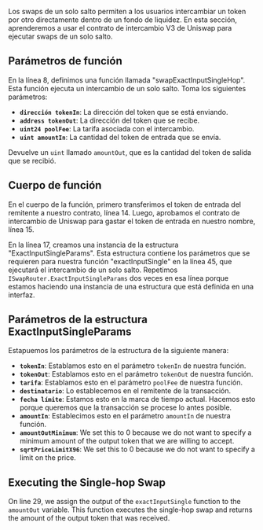 Los swaps de un solo salto permiten a los usuarios intercambiar un token por otro directamente dentro de un fondo de liquidez. En esta sección, aprenderemos a usar el contrato de intercambio V3 de Uniswap para ejecutar swaps de un solo salto.

## Parámetros de función

En la línea 8, definimos una función llamada "swapExactInputSingleHop". Esta función ejecuta un intercambio de un solo salto. Toma los siguientes parámetros:

- **`dirección tokenIn`**: La dirección del token que se está enviando.
- **`address tokenOut`**: La dirección del token que se recibe.
- **`uint24 poolFee`**: La tarifa asociada con el intercambio.
- **`uint amountIn`**: La cantidad del token de entrada que se envía.

Devuelve un `uint` llamado `amountOut`, que es la cantidad del token de salida que se recibió.

## Cuerpo de función

En el cuerpo de la función, primero transferimos el token de entrada del remitente a nuestro contrato, línea 14.
Luego, aprobamos el contrato de intercambio de Uniswap para gastar el token de entrada en nuestro nombre, línea 15.

En la línea 17, creamos una instancia de la estructura "ExactInputSingleParams". Esta estructura contiene los parámetros que se requieren para nuestra función "exactInputSingle" en la línea 45, que ejecutará el intercambio de un solo salto. Repetimos `ISwapRouter.ExactInputSingleParams` dos veces en esa línea porque estamos haciendo una instancia de una estructura que está definida en una interfaz.

## Parámetros de la estructura ExactInputSingleParams

Estapuemos los parámetros de la estructura de la siguiente manera:

- **`tokenIn`**: Establamos esto en el parámetro `tokenIn` de nuestra función.
- **`tokenOut`**: Establamos esto en el parámetro `tokenOut` de nuestra función.
- **`tarifa`**: Establamos esto en el parámetro `poolFee` de nuestra función.
- **`destinatario`**: Lo establecemos en el remitente de la transacción.
- **`fecha límite`**: Estamos esto en la marca de tiempo actual. Hacemos esto porque queremos que la transacción se procese lo antes posible.
- **`amountIn`**: Establecimos esto en el parámetro `amountIn` de nuestra función.
- **`amountOutMinimum`**: We set this to 0 because we do not want to specify a minimum amount of the output token that we are willing to accept.
- **`sqrtPriceLimitX96`**: We set this to 0 because we do not want to specify a limit on the price.

## Executing the Single-hop Swap

On line 29, we assign the output of the `exactInputSingle` function to the `amountOut` variable. This function executes the single-hop swap and returns the amount of the output token that was received.
